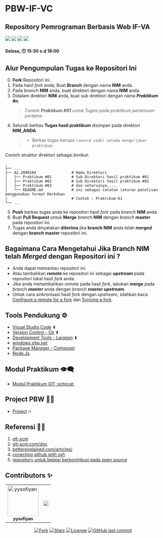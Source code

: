 # PBW-IF-VC
## Repository Pemrograman Berbasis Web IF-VA


<p align="left">
<a href="#"><img src="https://komarev.com/ghpvc/?username=PBW-IF-VC&color=blueviolet"></a>
<a href="#"><img src="https://img.shields.io/github/issues-pr/Pemrograman-Berbasis-Web/PBW-IF-VC?style=flat-square"></a>
<a href="#"><img src="https://img.shields.io/github/repo-size/Pemrograman-Berbasis-Web/PBW-IF-VC?style=flat-square"></a>
<a href="#"><img src="https://img.shields.io/github/commit-activity/w/Pemrograman-Berbasis-Web/PBW-IF-VC?style=flat-square"></a>
</p>

#### Selasa, 🕐 15:30 s.d 18:00

## Alur Pengumpulan Tugas ke Repositori Ini

0. **Fork** Repositori ini.
1.  Pada hasil _fork_ anda, Buat **Branch** dengan nama **NIM** anda.
2. Pada _branch_ **NIM** anda, buat direktori dengan nama **NIM** anda.
3. Didalam direktori **NIM** anda, buat sub direktori dengan nama _**Praktikum #n**_.
   > _Contoh **Praktikum #01** untuk Tugas pada praktikum pertemuan pertama_
4. Seluruh berkas **Tugas hasil praktikum** disimpan pada direktori **NIM_ANDA**.
   > - Berkas tugas berupa `(source code) selama mengerjakan praktikum`.

Contoh struktur direktori sebagai *berikut:*

    .
    ├── ...
    ├── A2.2000104                # Nama Direktori
    │   ├── Praktikum #01         # Sub Direktori hasil praktikum #01
    |   ├── Praktikum #02         # Sub Direktori hasil praktikum #02
    │   ├── Praktikum #03         # dan seterusnya.....
    │   └── README.md             # ini sebagai catatan (aturan penulisan menggunakan format Markdown
    |                             # Contoh : Praktikum-01
    └── ...

5. **Push** berkas tugas anda ke repositori hasil _fork_ pada _branch_ **NIM** anda.
6. Buat **Pull Request** untuk **Merge** _branch_ **NIM** dengan _branch_ **master** pada repositori ini.
7. Tugas anda dinyatakan **diterima** jika **branch NIM** anda telah _**merged**_ dengan **branch master** repositori ini.

## Bagaimana Cara Mengetahui Jika **Branch NIM** telah _**Merged**_ dengan Repositori ini ?

- Anda dapat memantau repositori ini.
- Atau tambahkan **remote** ke repositori ini sebagai **upstream** pada repositori lokal hasil _fork_ anda.
- Jika anda menambahkan _remote_ pada hasil _fork_, lakukan **merge** pada _branch **master**_ anda dengan _branch **master upstream**_.
- Untuk cara sinkronisasi hasil _fork_ dengan _upstream_, silahkan baca [Configure a remote for a fork](https://help.github.com/en/articles/configuring-a-remote-for-a-fork) dan [Syncing a fork](https://help.github.com/en/articles/syncing-a-fork).


## Tools Pendukung ⚙️

- [Visual Studio Code](https://code.visualstudio.com) ⬇
- [Version Control - Git](https://git-scm.com/downloads) ⬇
- [Development Tools - Laragon](https://laragon.org/download/) ⬇
- [windows.php.net](https://windows.php.net/downloads/releases/)
- [Package Manager - Composer](https://getcomposer.org/Composer-Setup.exe)
- [Node.Js](https://nodejs.org/en/download/package-manager)

## Modul Praktikum 👁‍🗨

- [Modul Praktikum GIT :octocat:](https://github.com/SI4019/Panduan-Praktikum-SI4019/tree/main/1-Panduan-GIT)

## Project PBW 👨‍💻

- [Project](#) 🔥

## Referensi 🕵️‍♂️

1. [git-scm](https://git-scm.com/book/id/v2/Memulai-Dasar-dasar-Git)
2. [git-scm.com/doc](https://git-scm.com/doc)
3. [betterexplained.com/articles/](https://betterexplained.com/articles/intro-to-distributed-version-control-illustrated/)
4. [conecting github with ssh](https://help.github.com/en/github/authenticating-to-github/connecting-to-github-with-ssh)
5. [repository untuk belajar berkontribusi pada open source](https://github.com/firstcontributions/first-contributions)


## Contributors ✨

<!-- ALL-CONTRIBUTORS-LIST:START - Do not remove or modify this section -->
<!-- prettier-ignore-start -->
<!-- markdownlint-disable -->
<!-- Jika anda ingin memasukan Profil di list contributor: cantumkan NAMA LENGKAP,PHOTO ASLI & LINK REPOSITORI ANDA kemudian menirim pull request-->
<!-- Perhatikan baris kode penulisan contributor dibawah ini -->
<table>
  <tr>
    <td align="center"><a href="#"><img src="https://avatars0.githubusercontent.com/u/34052001?s=460&v=4" width="100px;"
        alt="yysofiyan" /><br /><sub><b>yysofiyan</b></sub></a><br /><a</a></td>
    <td align="center"><a href="https://github.com/Pemrograman-Berbasis-Web/PBW-IF-VC/graphs/contributors"><img src="https://contrib.rocks/image?repo=Pemrograman-Berbasis-Web/PBW-IF-VC" /></a>
  </tr>
</table>

<!-- markdownlint-enable -->
<!-- prettier-ignore-end -->
<!-- ALL-CONTRIBUTORS-LIST:END -->


<p align="center">
<a href="#"><img src="https://img.shields.io/github/forks/Pemrograman-Berbasis-Web/PBW-IF-VC?label=fork&style=social"alt="Fork"></a>
<a href="#"><img src="https://img.shields.io/github/contributors/Pemrograman-Berbasis-Web/PBW-IF-VC" alt="Stars"></a>
<a href="#"><img src="https://poser.pugx.org/laravel/framework/license.svg" alt="License"></a>
<a href="#"><img alt="GitHub last commit" src="https://img.shields.io/github/last-commit/Pemrograman-Berbasis-Web/PBW-IF-VC"></a>
